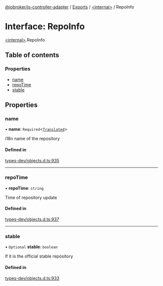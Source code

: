 [@iobroker/js-controller-adapter](../README.md) / [Exports](../modules.md) / [\<internal\>](../modules/internal_.md) / RepoInfo

# Interface: RepoInfo

[\<internal\>](../modules/internal_.md).RepoInfo

## Table of contents

### Properties

- [name](internal_.RepoInfo.md#name)
- [repoTime](internal_.RepoInfo.md#repotime)
- [stable](internal_.RepoInfo.md#stable)

## Properties

### name

• **name**: `Required`\<[`Translated`](../modules/internal_.md#translated)\>

i18n name of the repository

#### Defined in

[types-dev/objects.d.ts:935](https://github.com/ioBroker/ioBroker.js-controller/blob/7460e1f30f6bf482b09e2b115f10f768721731ff/packages/types-dev/objects.d.ts#L935)

___

### repoTime

• **repoTime**: `string`

Time of repository update

#### Defined in

[types-dev/objects.d.ts:937](https://github.com/ioBroker/ioBroker.js-controller/blob/7460e1f30f6bf482b09e2b115f10f768721731ff/packages/types-dev/objects.d.ts#L937)

___

### stable

• `Optional` **stable**: `boolean`

If it is the official stable repository

#### Defined in

[types-dev/objects.d.ts:933](https://github.com/ioBroker/ioBroker.js-controller/blob/7460e1f30f6bf482b09e2b115f10f768721731ff/packages/types-dev/objects.d.ts#L933)
